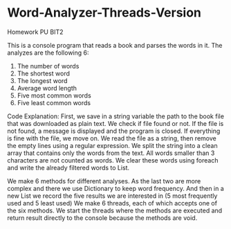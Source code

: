 # Word-Analyzer-Threads-Version
Homework PU BIT2

This is a console program that reads a book and parses the words in it. The analyzes are the following 6:
1. The number of words
2. The shortest word
3. The longest word
4. Average word length
5. Five most common words
6. Five least common words

Code Explanation:
First, we save in a string variable the path to the book file that was downloaded as plain text. We check if file found or not. If the file is not found, a message is displayed and the program is closed. If everything is fine with the file, we move on.
We read the file as a string, then remove the empty lines using a regular expression. We split the string into a clean array that contains only the words from the text. All words smaller than 3 characters are not counted as words. We clear these words using foreach and write the already filtered words to List.

We make 6 methods for different analyses.
As the last two are more complex and there we use Dictionary to keep word frequency. And then in a new List we record the five results we are interested in (5 most frequently used and 5 least used)
We make 6 threads, each of which accepts one of the six methods.
We start the threads where the methods are executed and return result directly to the console because the methods are void.

